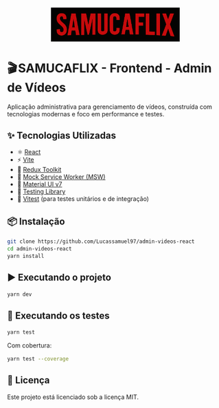 <p align="center">
  <img src="./logo.png" alt="Logo SamucaFlix" width="300"/>
</p>

# 🎬 SAMUCAFLIX - Frontend - Admin de Vídeos

Aplicação administrativa para gerenciamento de vídeos, construída com tecnologias modernas e foco em performance e testes.

## ✨ Tecnologias Utilizadas

- ⚛️ [React](https://reactjs.org/)
- ⚡ [Vite](https://vitejs.dev/)
- 🔧 [Redux Toolkit](https://redux-toolkit.js.org/)
- 🧱 [Mock Service Worker (MSW)](https://mswjs.io/)
- 🎨 [Material UI v7](https://mui.com/)
- 🧪 [Testing Library](https://testing-library.com/)
- 🧪 [Vitest](https://vitest.dev/) (para testes unitários e de integração)

## 📦 Instalação

```bash
git clone https://github.com/Lucassamuel97/admin-videos-react
cd admin-videos-react
yarn install
```

## ▶️ Executando o projeto

```bash
yarn dev
```

## 🧪 Executando os testes

```bash
yarn test
```

Com cobertura:

```bash
yarn test --coverage 
```

## 📄 Licença

Este projeto está licenciado sob a licença MIT.

